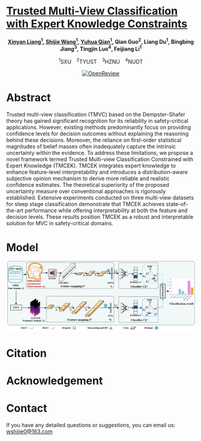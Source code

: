 
# [Trusted Multi-View Classification with Expert Knowledge Constraints](https://openreview.net/pdf?id=U64wEbM7NB)
<div align="center">
  
**[Xinyan Liang<sup>1</sup>](https://xinyanliang.github.io/), [Shijie Wang<sup>1</sup>](https://jie019.github.io/), [Yuhua Qian<sup>1</sup>](http://dig.sxu.edu.cn/qyh/), Qian Guo<sup>2</sup>, Liang Du<sup>1</sup>, Bingbing Jiang<sup>3</sup>, Tingjin Luo<sup>4</sup>, Feijiang Li<sup>1</sup>**

<sup>1</sup>SXU <sup>2</sup>TYUST <sup>3</sup>HZNU <sup>4</sup>NUDT
</div>
<p align="center">
  <a href="https://openreview.net/pdf?id=U64wEbM7NB">
    <img src="https://img.shields.io/badge/OpenReview-gray" alt="OpenReview">
  </a>
</p>

# Abstract

Trusted multi-view classification (TMVC) based on the Dempster-Shafer theory has gained significant recognition for its reliability in safety-critical applications. However, existing methods predominantly focus on providing confidence levels for decision outcomes without explaining the reasoning behind these decisions.
Moreover, the reliance on first-order statistical magnitudes of belief masses often inadequately capture the intrinsic uncertainty within the evidence. 
To address these limitations, we propose a novel framework termed Trusted Multi-view Classification Constrained with Expert Knowledge (TMCEK). TMCEK integrates expert knowledge to enhance feature-level interpretability and introduces a distribution-aware subjective opinion mechanism to derive more reliable and realistic confidence estimates. The theoretical superiority of the proposed uncertainty measure over conventional approaches is rigorously established. Extensive experiments conducted on three multi-view datasets for sleep stage classification demonstrate that TMCEK achieves state-of-the-art performance while offering interpretability at both the feature and decision levels. These results position TMCEK as a robust and interpretable solution for MVC in safety-critical domains.

# Model
<div align="center">
  <img src="model.png" />
</div>

# Citation


# Acknowledgement

# Contact
If you have any detailed questions or suggestions, you can email us: [wshijie0@163.com](mailto:wshijie0@163.com)
